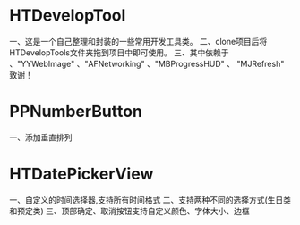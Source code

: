 # HTDevelopTool
一、这是一个自己整理和封装的一些常用开发工具类。
二、clone项目后将HTDevelopTools文件夹拖到项目中即可使用。
三、其中依赖于
        、"YYWebImage"
        、"AFNetworking"
        、"MBProgressHUD"
        、 "MJRefresh"
        致谢！

# PPNumberButton
一、添加垂直排列
# HTDatePickerView
一、自定义的时间选择器,支持所有时间格式
二、支持两种不同的选择方式(生日类和预定类)
三、顶部确定、取消按钮支持自定义颜色、字体大小、边框
